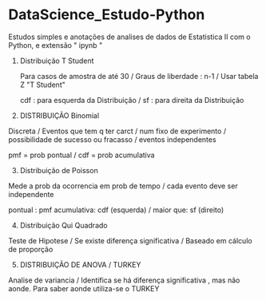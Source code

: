 # DataScience_Estudo-Python
Estudos simples e anotações de analises de dados de Estatistica II com o Python, e extensão " ipynb "

1. Distribuição T Student

    Para casos de amostra de até 30 /    Graus de liberdade : n-1 /    Usar tabela Z "T Student"

    cdf : para esquerda da Distribuição /    sf : para direita da Distribuição
    
2. DISTRIBUIÇÃO Binomial

Discreta /    Eventos que tem q ter carct /    num fixo de experimento /    possibilidade de sucesso ou fracasso /    eventos independentes

pmf = prob pontual /    cdf = prob acumulativa
    
3. Distribuição de Poisson

Mede a prob da ocorrencia em prob de tempo /    cada evento deve ser independente

pontual : pmf
acumulativa: cdf (esquerda) /  maior que: sf (direito)
  
4. Distribuição Qui Quadrado

Teste de Hipotese /    Se existe diferença significativa /    Baseado em cálculo de proporção
    
5. DISTRIBUIÇÃO DE ANOVA / TURKEY

Analise de variancia /   Identifica se há diferença significativa , mas não aonde. Para saber aonde utiliza-se o TURKEY

